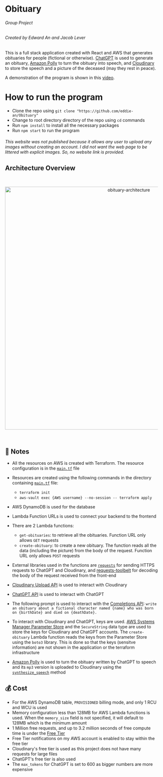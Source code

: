 # Obituary

###### Group Project

###### Created by Edward An and Jacob Lever

This is a full stack application created with React and AWS that generates obituaries for people (fictional or otherwise). [ChatGPT](https://openai.com/blog/chatgpt) is used to generate an obituary, [Amazon Polly](https://aws.amazon.com/polly/) to turn the obituary into speech, and [Cloudinary](https://cloudinary.com/) to store the speech and a picture of the deceased (may they rest in peace).

A demonstration of the program is shown in this [video](https://youtu.be/sPxyw4JUrWQ).
# How to run the program

- Clone the repo using `git clone "https://github.com/eddie-an/Obituary"`
- Change to root directory directory of the repo using `cd` commands
- Run `npm install` to install all the necessary packages
- Run `npm start` to run the program

###### This website was not published because it allows any user to upload any images without creating an account. I did not want the web page to be littered with explicit images. So, no website link is provided.

## Architecture Overview

<br/>
<p align="center">
  <img src="https://res.cloudinary.com/mkf/image/upload/v1680411648/last-show_dvjjez.svg" alt="obituary-architecture" width="800"/>
</p>
<br/>

## :page_with_curl: Notes

- All the resources on AWS is created with Terraform. The resource configuration is in the [`main.tf`](infra/main.tf) file
- Resources are created using the following commands in the directory containing [`main.tf`](infra/main.tf) file:
  - `terraform init`
  - `aws-vault exec {AWS username} --no-session -- terraform apply`
- AWS DynamoDB is used for the database
- Lambda Function URLs is used to connect your backend to the frontend
- There are 2 Lambda functions:

  - `get-obituaries`: to retrieve all the obituaries. Function URL only allows `GET` requests
  - `create-obituary`: to create a new obituary. The function reads all the data (including the picture) from the body of the request. Function URL only allows `POST` requests

- External libraries used in the functions are [`requests`](https://pypi.org/project/requests/) for sending HTTPS requests to ChatGPT and Cloudinary, and [requests-toolbelt](https://pypi.org/project/requests-toolbelt/) for decoding the body of the request received from the front-end
- [Cloudinary Upload API](https://cloudinary.com/documentation/image_upload_api_reference) is used to interact with Cloudinary
- [ChatGPT API](https://platform.openai.com/docs/api-reference/making-requests) is used to interact with ChatGPT
- The following prompt is used to interact with the [Completions API](https://platform.openai.com/docs/api-reference/completions): `write an obituary about a fictional character named {name} who was born on {birthDate} and died on {deathDate}.`
- To interact with Cloudinary and ChatGPT, keys are used. [AWS Systems Manager Parameter Store](https://docs.aws.amazon.com/systems-manager/latest/userguide/systems-manager-parameter-store.html) and the `SecureString` data type are used to store the keys for Cloudinary and ChatGPT accounts. The `create-obituary` Lambda function reads the keys from the Parameter Store using the `boto3` library. This is done so that the keys (sensitve information) are not shown in the application or the terraform infrastructure
- [Amazon Polly](https://aws.amazon.com/polly/) is used to turn the obituary written by ChatGPT to speech and its `mp3` version is uploaded to Cloudinary using the [`synthesize_speech`](https://boto3.amazonaws.com/v1/documentation/api/latest/reference/services/polly/client/synthesize_speech.html) method

## :moneybag: Cost

- For the AWS DynamoDB table, `PROVISIONED` billing mode, and only 1 RCU and WCU is used
- Memory configuration less than 128MB for AWS Lambda functions is used. When the `memory_size` field is not specified, it will default to 128MB which is the minimum amount
- 1 Million free requests, and up to 3.2 million seconds of free compute time is under the [Free Tier](https://aws.amazon.com/free/)
- Free Tier notifications on my AWS account is enabled to stay within the free tier
- Cloudinary's free tier is used as this project does not have many requests for large files
- ChatGPT's free tier is also used
- The `max_tokens` for ChatGPT is set to 600 as bigger numbers are more expensive
